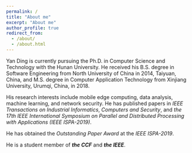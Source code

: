 ```yaml
---
permalink: /
title: "About me"
excerpt: "About me"
author_profile: true
redirect_from:
  - /about/
  - /about.html
---
```


Yan Ding is currently pursuing the Ph.D. in Computer Science and Technology with the Hunan University. He received his B.S. degree in Software Engineering from North University of China in 2014, Taiyuan, China, and M.S. degree in Computer Application Technology from Xinjiang University, Urumqi, China, in 2018.

His research interests include mobile edge computing, data analysis, machine learning, and network security. He has published papers in *IEEE Transactions on Industrial Informatics*, *Computers and Security*, and *the 17th IEEE International Symposium on Parallel and Distributed Processing with Applications (IEEE ISPA-2019)*.

He has obtained the *Outstanding Paper Award* at the *IEEE ISPA-2019*.

He is a student member of ***the CCF*** and ***the IEEE***.
